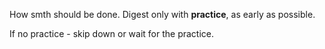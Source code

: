 How smth should be done.
Digest only with **practice**, as early as possible.

If no practice - skip down or wait for the practice.
